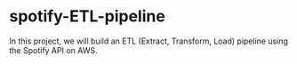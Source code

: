 # spotify-ETL-pipeline
In this project, we will build an ETL (Extract, Transform, Load) pipeline using the Spotify API on AWS.
